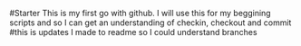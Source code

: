 #Starter   This is my first go with github. I will use this for my beggining scripts and so I can get an understanding of checkin, checkout and commit
#this is updates I made to readme so I could understand branches
